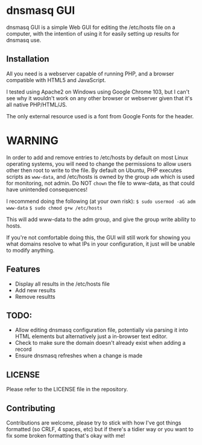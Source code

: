 # dnsmasq GUI
dnsmasq GUI is a simple Web GUI for editing the /etc/hosts file on a computer, with the intention of using it for easily setting up results for dnsmasq use.

## Installation
All you need is a webserver capable of running PHP, and a browser compatible with HTML5 and JavaScript.

I tested using Apache2 on Windows using Google Chrome 103, but I can't see why it wouldn't work on any other browser or webserver given that it's all native PHP/HTML/JS.

The only external resource used is a font from Google Fonts for the header.

# WARNING
In order to add and remove entries to /etc/hosts by default on most Linux operating systems, you will need to change the permissions to allow users other then root to write to the file. By default on Ubuntu, PHP executes scripts as `www-data`, and /etc/hosts is owned by the group `adm` which is used for monitoring, not admin. Do NOT `chown` the file to www-data, as that could have unintended consequences!

I recommend doing the following (at your own risk):
`$ sudo usermod -aG adm www-data`
`$ sudo chmod g+w /etc/hosts`

This will add www-data to the adm group, and give the group write ability to hosts.

If you're not comfortable doing this, the GUI will still work for showing you what domains resolve to what IPs in your configuration, it just will be unable to modify anything.


## Features
- Display all results in the /etc/hosts file
- Add new results
- Remove resultts

## TODO:
- Allow editing dnsmasq configuration file, potentially via parsing it into HTML elements but alternatively just a in-browser text editor.
- Check to make sure the domain doesn't already exist when adding a record
- Ensure dnsmasq refreshes when a change is made

## LICENSE
Please refer to the LICENSE file in the repository.

## Contributing
Contributions are welcome, please try to stick with how I've got things formatted (so CRLF, 4 spaces, etc) but if there's a tidier way or you want to fix some broken formatting that's okay with me!